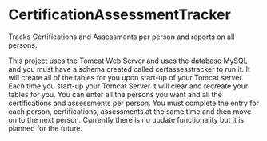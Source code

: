 CertificationAssessmentTracker
==============================

Tracks Certifications and Assessments per person and reports on all persons.


This project uses the Tomcat Web Server and uses the database MySQL and you must have a schema created called certassesstracker to run it. It will create all of the tables for you upon start-up of your Tomcat server. Each time you start-up your Tomcat Server it will clear and recreate your tables for you. You can enter all the persons you want and all the certifications and assessments per person. You must complete the entry for each person, certifications, assessments at the same time and then move on to the next person. Currently there is no update functionality but it is planned for the future.
